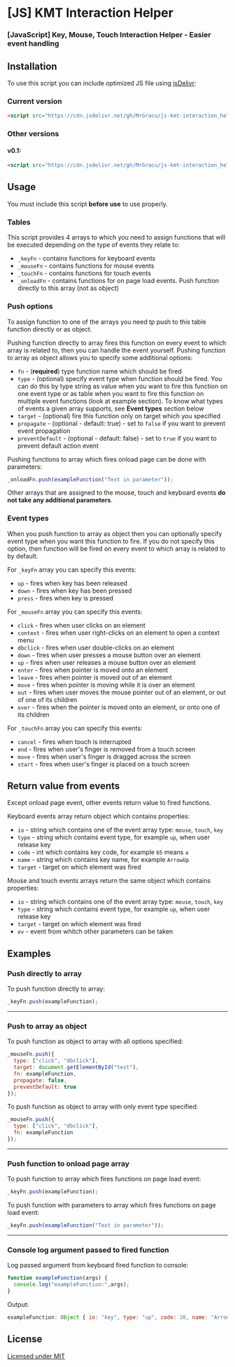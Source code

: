 # [JS] KMT Interaction Helper
### [JavaScript] Key, Mouse, Touch Interaction Helper - Easier event handling  

## Installation
To use this script you can include optimized JS file using [jsDelivr](https://www.jsdelivr.com/):  
### Current version
```HTML
<script src="https://cdn.jsdelivr.net/gh/MrGracu/js-kmt-interaction_helper@main/production/kmt-interaction.helper.js"></script>
```
### Other versions
#### v0.1:
```HTML
<script src="https://cdn.jsdelivr.net/gh/MrGracu/js-kmt-interaction_helper@main/production/kmt-interaction.helper_v0.1.js"></script>
```
  
## Usage
You must include this script **before use** to use properly.  
### Tables
This script provides 4 arrays to which you need to assign functions that will be executed depending on the type of events they relate to:  
- `_keyFn` - contains functions for keyboard events
- `_mouseFn` - contains functions for mouse events
- `_touchFn` - contains functions for touch events
- `_onloadFn` - contains functions for on page load events. Push function directly to this array (not as object)  
  
### Push options
To assign function to one of the arrays you need tp push to this table function directly or as object.
  
Pushing function directly to array fires this function on every event to which array is related to, then you can handle the event yourself.
Pushing function to array as object allows you to specify some additional options:  
- `fn` - (**required**) type function name which should be fired
- `type` - (optional) specify event type when function should be fired. You can do this by type string as value when you want to fire this function on one event type or as table when you want to fire this function on multiple event functions (look at example section). To know what types of events a given array supports, see **Event types** section below
- `target` - (optional) fire this function only on target which you specified
- `propagate` - (optional - default: true) - set to `false` if you want to prevent event propagation
- `preventDefault` - (optional - default: false) - set to `true` if you want to prevent default action event  
  
Pushing functions to array which fires onload page can be done with parameters:  

```javascript
_onloadFn.push(exampleFunction("Text in parameter"));
```  
  
Other arrays that are assigned to the mouse, touch and keyboard events **do not take any additional parameters**.
  
### Event types
When you push function to array as object then you can optionally specify event type when you want this function to fire. If you do not specify this option, then function will be fired on every event to which array is related to by default.  
  
For `_keyFn` array you can specify this events:  
- `up` - fires when key has been released
- `down` - fires when key has been pressed
- `press` - fires when key is pressed  
  
For `_mouseFn` array you can specify this events:  
- `click` - fires when user clicks on an element
- `context` - fires when user right-clicks on an element to open a context menu
- `dbclick` - fires when user double-clicks on an element
- `down` - fires when user presses a mouse button over an element
- `up` - fires when user releases a mouse button over an element
- `enter` - fires when pointer is moved onto an element
- `leave` - fires when pointer is moved out of an element
- `move` - fires when pointer is moving while it is over an element
- `out` - fires when user moves the mouse pointer out of an element, or out of one of its children
- `over` - fires when the pointer is moved onto an element, or onto one of its children  
  
For `_touchFn` array you can specify this events:  
- `cancel` - fires when touch is interrupted
- `end` - fires when user's finger is removed from a touch screen
- `move` - fires when user's finger is dragged across the screen
- `start` - fires when user's finger is placed on a touch screen  

## Return value from events
Except onload page event, other events return value to fired functions.  
  
Keyboard events array return object which contains properties:  
- `io` - string which contains one of the event array type: `mouse`, `touch`, `key`
- `type` - string which contains event type, for example `up`, when user release key
- `code` - int which contains key code, for example `65` means `a`
- `name` - string which contains key name, for example `ArrowUp`
- `target` - target on which element was fired  
  
Mouse and touch events arrays return the same object which contains properties:  
- `io` - string which contains one of the event array type: `mouse`, `touch`, `key`
- `type` - string which contains event type, for example `up`, when user release key
- `target` - target on which element was fired
- `ev` - event from whitch other parameters can be taken

## Examples
### Push directly to array
To push function directly to array:

```javascript
_keyFn.push(exampleFunction);
```  
  
---
### Push to array as object
To push function as object to array with all options specified:

```javascript
_mouseFn.push({
  type: ["click", "dbclick"],
  target: document.getElementById("test"),
  fn: exampleFunction,
  propagate: false,
  preventDefault: true
});
```  
  
To push function as object to array with only event type specified:

```javascript
_mouseFn.push({
  type: ["click", "dbclick"],
  fn: exampleFunction
});
```  
  
---
### Push function to onload page array
To push function to array which fires functions on page load event:

```javascript
_keyFn.push(exampleFunction);
```  
  
To push function with parameters to array which fires functions on page load event:

```javascript
_keyFn.push(exampleFunction("Text in parameter"));
```  
  
---
### Console log argument passed to fired function
Log passed argument from keyboard fired function to console:

```javascript
function exampleFunction(args) {
  console.log("exampleFunction:",args);
}
```  
  
Output:
```javascript
exampleFunction: Object { io: "key", type: "up", code: 38, name: "ArrowUp", target: body }
```

## License
[Licensed under MIT](https://github.com/MrGracu/js-kmt-interaction_helper/blob/main/LICENSE)
